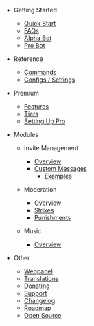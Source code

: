 - Getting Started

  - [Quick Start](/de/getting-started/quick-start.md)
  - [FAQs](/de/getting-started/faq.md)
  - [Alpha Bot](/de/getting-started/alpha.md)
  - [Pro Bot](/de/getting-started/pro.md)

- Reference

  - [Commands](/de/reference/commands.md)
  - [Configs / Settings](/de/reference/settings.md)

- Premium

  - [Features](/de/premium/features.md)
  - [Tiers](/de/premium/tiers.md)
  - [Setting Up Pro](/de/premium/setting-up.md)

- Modules

  - Invite Management

    - [Overview](/de/modules/invites/commands.md)
    - [Custom Messages](/de/modules/invites/custom-messages.md)
      - [Examples](/de/modules/invites/examples.md)

  - Moderation

    - [Overview](/de/modules/moderation/overview.md)
    - [Strikes](/de/modules/moderation/strikes.md)
    - [Punishments](/de/modules/moderation/punishments.md)

  - Music

    - [Overview](/de/modules/music/overview.md)

- Other

  - [Webpanel](/de/other/webpanel.md)
  - [Translations](/de/other/translations.md)
  - [Donating](/de/other/donating.md)
  - [Support](/de/other/support.md)
  - [Changelog](/de/other/changelog.md)
  - [Roadmap](/de/other/roadmap.md)
  - [Open Source](/de/other/open-source.md)
